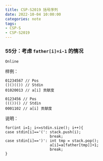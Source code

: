 ```yaml
---
title: CSP-S2019 括号序列
date: 2022-10-04 10:00:00
categories: note
tags:
- CSP-S
- CSP-S2019
---
```


### 55分：考虑 `father[i]=i-1` 的情况

`Online`

样例：
```
01234567 // Pos
()()(()) // Stdin
01020013 // a[i] 贡献度
```

```
0123456 // Pos
((())() // Stdin
0001102 // a[i] 贡献度
```

说明：
```
for(int i=1; i<=stdin.size(); i++){
case stdin[i]=='(': stack.push(i);
                    break;
case stdin[i]==')': int tmp = stack.pop();
                    a[i]=a[father[tmp]]+1;
                    break;
}
```
